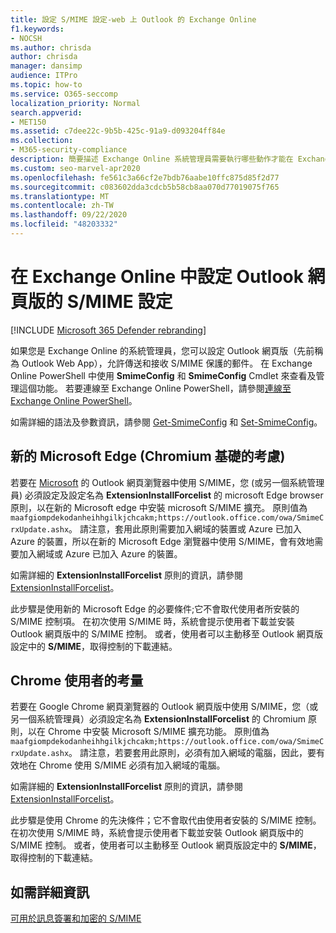 ```yaml
---
title: 設定 S/MIME 設定-web 上 Outlook 的 Exchange Online
f1.keywords:
- NOCSH
ms.author: chrisda
author: chrisda
manager: dansimp
audience: ITPro
ms.topic: how-to
ms.service: O365-seccomp
localization_priority: Normal
search.appverid:
- MET150
ms.assetid: c7dee22c-9b5b-425c-91a9-d093204ff84e
ms.collection:
- M365-security-compliance
description: 簡要描述 Exchange Online 系統管理員需要執行哪些動作才能在 Exchange Online 的 Outlook 網頁版中查看和設定 S/MIME 設定。
ms.custom: seo-marvel-apr2020
ms.openlocfilehash: fe561c3a66cf2e7bdb76aabe10ffc875d85f2d77
ms.sourcegitcommit: c083602dda3cdcb5b58cb8aa070d77019075f765
ms.translationtype: MT
ms.contentlocale: zh-TW
ms.lasthandoff: 09/22/2020
ms.locfileid: "48203332"
---
```

# <a name="configure-smime-settings-in-exchange-online-for-outlook-on-the-web"></a>在 Exchange Online 中設定 Outlook 網頁版的 S/MIME 設定

[!INCLUDE [Microsoft 365 Defender rebranding](../includes/microsoft-defender-for-office.md)]


如果您是 Exchange Online 的系統管理員，您可以設定 Outlook 網頁版（先前稱為 Outlook Web App），允許傳送和接收 S/MIME 保護的郵件。 在 Exchange Online PowerShell 中使用 **SmimeConfig** 和 **SmimeConfig** Cmdlet 來查看及管理這個功能。 若要連線至 Exchange Online PowerShell，請參閱[連線至 Exchange Online PowerShell](https://docs.microsoft.com/powershell/exchange/connect-to-exchange-online-powershell)。

如需詳細的語法及參數資訊，請參閱 [Get-SmimeConfig](https://docs.microsoft.com/powershell/module/exchange/get-smimeconfig) 和 [Set-SmimeConfig](https://docs.microsoft.com/powershell/module/exchange/set-smimeconfig)。

## <a name="considerations-for-new-microsoft-edge-chromium-based"></a>新的 Microsoft Edge (Chromium 基礎的考慮) 

若要在 [Microsoft](https://www.microsoft.com/windows/microsoft-edge) 的 Outlook 網頁瀏覽器中使用 S/MIME，您 (或另一個系統管理員) 必須設定及設定名為 **ExtensionInstallForcelist** 的 microsoft Edge browser 原則，以在新的 Microsoft edge 中安裝 microsoft S/MIME 擴充。 原則值為 `maafgiompdekodanheihhgilkjchcakm;https://outlook.office.com/owa/SmimeCrxUpdate.ashx`。 請注意，套用此原則需要加入網域的裝置或 Azure 已加入 Azure 的裝置，所以在新的 Microsoft Edge 瀏覽器中使用 S/MIME，會有效地需要加入網域或 Azure 已加入 Azure 的裝置。

如需詳細的 **ExtensionInstallForcelist** 原則的資訊，請參閱 [ExtensionInstallForcelist](https://docs.microsoft.com/DeployEdge/microsoft-edge-policies#extensioninstallforcelist)。

此步驟是使用新的 Microsoft Edge 的必要條件;它不會取代使用者所安裝的 S/MIME 控制項。 在初次使用 S/MIME 時，系統會提示使用者下載並安裝 Outlook 網頁版中的 S/MIME 控制。 或者，使用者可以主動移至 Outlook 網頁版設定中的 **S/MIME**，取得控制的下載連結。

## <a name="considerations-for-chrome"></a>Chrome 使用者的考量

若要在 Google Chrome 網頁瀏覽器的 Outlook 網頁版中使用 S/MIME，您（或另一個系統管理員）必須設定名為 **ExtensionInstallForcelist** 的 Chromium 原則，以在 Chrome 中安裝 Microsoft S/MIME 擴充功能。 原則值為 `maafgiompdekodanheihhgilkjchcakm;https://outlook.office.com/owa/SmimeCrxUpdate.ashx`。 請注意，若要套用此原則，必須有加入網域的電腦，因此，要有效地在 Chrome 使用 S/MIME 必須有加入網域的電腦。

如需詳細的 **ExtensionInstallForcelist** 原則的資訊，請參閱 [ExtensionInstallForcelist](https://cloud.google.com/docs/chrome-enterprise/policies/?policy=ExtensionInstallForcelist)。

此步驟是使用 Chrome 的先決條件；它不會取代由使用者安裝的 S/MIME 控制。 在初次使用 S/MIME 時，系統會提示使用者下載並安裝 Outlook 網頁版中的 S/MIME 控制。 或者，使用者可以主動移至 Outlook 網頁版設定中的 **S/MIME**，取得控制的下載連結。

## <a name="for-more-information"></a>如需詳細資訊

[可用於訊息簽署和加密的 S/MIME](s-mime-for-message-signing-and-encryption.md)
